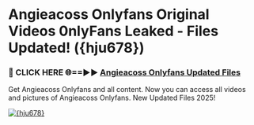 # Angieacoss Onlyfans Original Videos 0nlyFans Leaked - Files Updated! ({hju678})

<h3>🔴 CLICK HERE 🌐==►► <a href="https://tinyurl.com/ms9xzufz" rel="nofollow">Angieacoss Onlyfans Updated Files</a></h3>

Get Angieacoss Onlyfans and all content. Now you can access all videos and pictures of Angieacoss Onlyfans. New Updated Files 2025!

[![{hju678}](https://i.imgur.com/PQ7UWWw.gif)](https://tinyurl.com/ms9xzufz)